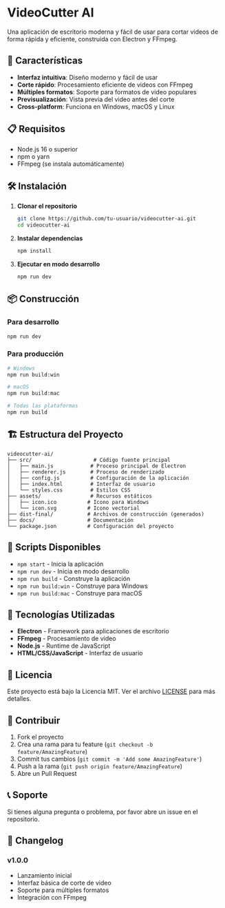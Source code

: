 # VideoCutter AI

Una aplicación de escritorio moderna y fácil de usar para cortar videos de forma rápida y eficiente, construida con Electron y FFmpeg.

## 🚀 Características

- **Interfaz intuitiva**: Diseño moderno y fácil de usar
- **Corte rápido**: Procesamiento eficiente de videos con FFmpeg
- **Múltiples formatos**: Soporte para formatos de video populares
- **Previsualización**: Vista previa del video antes del corte
- **Cross-platform**: Funciona en Windows, macOS y Linux

## 📋 Requisitos

- Node.js 16 o superior
- npm o yarn
- FFmpeg (se instala automáticamente)

## 🛠️ Instalación

1. **Clonar el repositorio**
   ```bash
   git clone https://github.com/tu-usuario/videocutter-ai.git
   cd videocutter-ai
   ```

2. **Instalar dependencias**
   ```bash
   npm install
   ```

3. **Ejecutar en modo desarrollo**
   ```bash
   npm run dev
   ```

## 📦 Construcción

### Para desarrollo
```bash
npm run dev
```

### Para producción
```bash
# Windows
npm run build:win

# macOS
npm run build:mac

# Todas las plataformas
npm run build
```

## 🏗️ Estructura del Proyecto

```
videocutter-ai/
├── src/                    # Código fuente principal
│   ├── main.js            # Proceso principal de Electron
│   ├── renderer.js        # Proceso de renderizado
│   ├── config.js          # Configuración de la aplicación
│   ├── index.html         # Interfaz de usuario
│   └── styles.css         # Estilos CSS
├── assets/                # Recursos estáticos
│   ├── icon.ico          # Icono para Windows
│   └── icon.svg          # Icono vectorial
├── dist-final/           # Archivos de construcción (generados)
├── docs/                 # Documentación
└── package.json          # Configuración del proyecto
```

## 🧪 Scripts Disponibles

- `npm start` - Inicia la aplicación
- `npm run dev` - Inicia en modo desarrollo
- `npm run build` - Construye la aplicación
- `npm run build:win` - Construye para Windows
- `npm run build:mac` - Construye para macOS

## 🔧 Tecnologías Utilizadas

- **Electron** - Framework para aplicaciones de escritorio
- **FFmpeg** - Procesamiento de video
- **Node.js** - Runtime de JavaScript
- **HTML/CSS/JavaScript** - Interfaz de usuario

## 📝 Licencia

Este proyecto está bajo la Licencia MIT. Ver el archivo [LICENSE](LICENSE) para más detalles.

## 🤝 Contribuir

1. Fork el proyecto
2. Crea una rama para tu feature (`git checkout -b feature/AmazingFeature`)
3. Commit tus cambios (`git commit -m 'Add some AmazingFeature'`)
4. Push a la rama (`git push origin feature/AmazingFeature`)
5. Abre un Pull Request

## 📞 Soporte

Si tienes alguna pregunta o problema, por favor abre un issue en el repositorio.

## 📄 Changelog

### v1.0.0
- Lanzamiento inicial
- Interfaz básica de corte de video
- Soporte para múltiples formatos
- Integración con FFmpeg 
